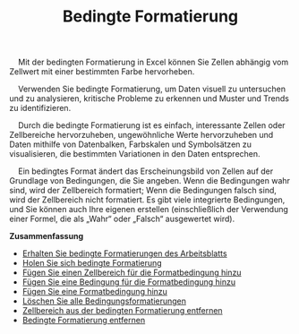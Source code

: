 ﻿---
title: Bedingte Formatierung
second_title: Aspose.Cells Cloud Documen
type: docs
url: /de/conditional-formattings/
aliases: [/working-with-conditional-formatting/]
keywords: REST API, spreadsheets, excel, conditional formattin
description: "Cells.Cloud API für Excel Funktion: Funktion für bedingte Formatierung"
weight: 100
---
&nbsp;&nbsp;&nbsp;&nbsp;Mit der bedingten Formatierung in Excel können Sie Zellen abhängig vom Zellwert mit einer bestimmten Farbe hervorheben.

&nbsp;&nbsp;&nbsp;&nbsp;Verwenden Sie bedingte Formatierung, um Daten visuell zu untersuchen und zu analysieren, kritische Probleme zu erkennen und Muster und Trends zu identifizieren.

&nbsp;&nbsp;&nbsp;&nbsp;Durch die bedingte Formatierung ist es einfach, interessante Zellen oder Zellbereiche hervorzuheben, ungewöhnliche Werte hervorzuheben und Daten mithilfe von Datenbalken, Farbskalen und Symbolsätzen zu visualisieren, die bestimmten Variationen in den Daten entsprechen.

&nbsp;&nbsp;&nbsp;&nbsp;Ein bedingtes Format ändert das Erscheinungsbild von Zellen auf der Grundlage von Bedingungen, die Sie angeben. Wenn die Bedingungen wahr sind, wird der Zellbereich formatiert; Wenn die Bedingungen falsch sind, wird der Zellbereich nicht formatiert. Es gibt viele integrierte Bedingungen, und Sie können auch Ihre eigenen erstellen (einschließlich der Verwendung einer Formel, die als „Wahr“ oder „Falsch“ ausgewertet wird).

**Zusammenfassung**

- [Erhalten Sie bedingte Formatierungen des Arbeitsblatts](/cells/de/conditional-formattings/get-all/)
- [Holen Sie sich bedingte Formatierung](/cells/de/conditional-formattings/get/)
- [Fügen Sie einen Zellbereich für die Formatbedingung hinzu](/cells/de/conditional-formattings/add-cell-area/)
- [Fügen Sie eine Bedingung für die Formatbedingung hinzu](/cells/de/conditional-formattings/add-a-condition/)
- [Fügen Sie eine Formatbedingung hinzu](/cells/de/conditional-formattings/add-format-condition/)
- [Löschen Sie alle Bedingungsformatierungen](/cells/de/conditional-formattings/clear/)
- [Zellbereich aus der bedingten Formatierung entfernen](/cells/de/conditional-formattings/delete-cell-area/)
- [Bedingte Formatierung entfernen](/cells/de/conditional-formattings/delete/)
